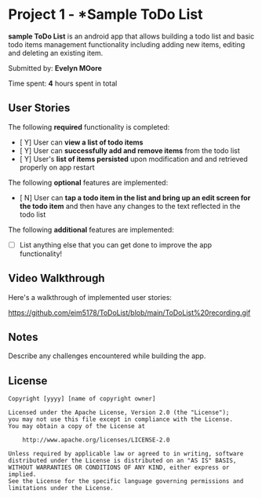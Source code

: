 # Project 1 - *Sample ToDo List

**sample ToDo List** is an android app that allows building a todo list and basic todo items management functionality including adding new items, editing and deleting an existing item.

Submitted by: **Evelyn MOore**

Time spent: **4** hours spent in total

## User Stories

The following **required** functionality is completed:

* [ Y] User can **view a list of todo items**
* [ Y] User can **successfully add and remove items** from the todo list
* [ Y] User's **list of items persisted** upon modification and and retrieved properly on app restart

The following **optional** features are implemented:

* [ N] User can **tap a todo item in the list and bring up an edit screen for the todo item** and then have any changes to the text reflected in the todo list

The following **additional** features are implemented:

* [ ] List anything else that you can get done to improve the app functionality!

## Video Walkthrough

Here's a walkthrough of implemented user stories:

https://github.com/eim5178/ToDoList/blob/main/ToDoList%20recording.gif


## Notes

Describe any challenges encountered while building the app.

## License

    Copyright [yyyy] [name of copyright owner]

    Licensed under the Apache License, Version 2.0 (the "License");
    you may not use this file except in compliance with the License.
    You may obtain a copy of the License at

        http://www.apache.org/licenses/LICENSE-2.0

    Unless required by applicable law or agreed to in writing, software
    distributed under the License is distributed on an "AS IS" BASIS,
    WITHOUT WARRANTIES OR CONDITIONS OF ANY KIND, either express or implied.
    See the License for the specific language governing permissions and
    limitations under the License.
